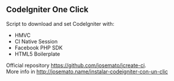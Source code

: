 <h2>CodeIgniter One Click</h2>
<p>Script to download and set CodeIgniter with:</p>
<ul>
<li>HMVC</li>
<li>CI Native Session</li>
<li>Facebook PHP SDK</li>
<li>HTML5 Boilerplate</li>
</ul>

<p>Official repository <a href="https://github.com/josemato/jcreate-ci">https://github.com/josemato/jcreate-ci</a>. <br> 
More info in <a href="http://josemato.name/instalar-codeigniter-con-un-clic">http://josemato.name/instalar-codeigniter-con-un-clic</a></p>
